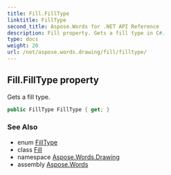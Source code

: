 ```yaml
---
title: Fill.FillType
linktitle: FillType
second_title: Aspose.Words for .NET API Reference
description: Fill property. Gets a fill type in C#.
type: docs
weight: 20
url: /net/aspose.words.drawing/fill/filltype/
---
```

## Fill.FillType property

Gets a fill type.

```csharp
public FillType FillType { get; }
```

### See Also

* enum [FillType](../../filltype/)
* class [Fill](../)
* namespace [Aspose.Words.Drawing](../../fill/)
* assembly [Aspose.Words](../../../)

